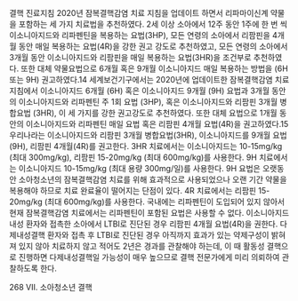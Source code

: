 결핵 진료지침
2020년 잠복결핵감염 치료 지침을 업데이트 하면서 리파마이신계 약물을 포함하는 세 가지 치료법을 추천하였다. 2세 이상 소아에서 12주 동안 1주에 한 번 씩 이소니아지드와 리파펜틴을 복용하는 요법(3HP), 모든 연령의 소아에서 리팜핀을 4개월 동안 매일 복용하는 요법(4R)을 강한 권고 강도로 추천하였고, 모든 연령의 소아에서 3개월 동안 이소니아지드와 리팜핀을 매일 복용하는 요법(3HR)을 조건부로 추천하였다. 또한 대체 약물요법으로 6개월 혹은 9개월 이소니아지드 매일 복용하는 방법을 (6H 또는 9H) 권고하였다.14
세계보건기구에서는 2020년에 업데이트한 잠복결핵감염 치료 지침에서 이소니아지드 6개월 (6H) 혹은 이소니아지드 9개월 (9H) 요법과 3개월 동안의 이소니아지드와 리파펜틴 주 1회 요법 (3HP), 혹은 이소니아지드와 리팜핀 3개월 병합요법 (3HR), 이 세 가지를 강한 권고강도로 추천하였다. 또한 대체 요법으로 1개월 동안의 이소니아지드와 리파펜틴 매일 요법 혹은 리팜핀 4개월 요법(4R)을 권고하였다.15
우리나라는 이소니아지드와 리팜핀 3개월 병합요법(3HR), 이소니아지드를 9개월 요법(9H), 리팜핀 4개월(4R)를 권고한다. 3HR 치료에서는 이소니아지드는 10-15mg/kg (최대 300mg/kg), 리팜핀 15-20mg/kg (최대 600mg/kg)를 사용한다. 9H 치료에서는 이소니아지드 10-15mg/kg (최대 용량 300mg/일)를 사용한다. 9H 요법은 오랫동안 소아청소년의 잠복결핵감염 치료를 위해 효과적으로 사용되었으나 오랜 기간 약물을 복용해야 하므로 치료 완료율이 떨어지는 단점이 있다. 4R 치료에서는 리팜핀 15-20mg/kg (최대 600mg/kg)를 사용한다. 국내에는 리파펜틴이 도입되어 있지 않아서 현재 잠복결핵감염 치료에서는 리파펜틴이 포함된 요법은 사용할 수 없다.
이소니아지드 내성 환자와 접촉한 소아에서 LTBI로 진단된 경우 리팜핀 4개월 요법(4R)을 권한다. 다제내성결핵 환자와 접촉 후 LTBI로 진단된 경우 아직까지 효과가 있는 약제구성이 밝혀져 있지 않아 치료하지 않고 적어도 2년은 경과를 관찰해야 하는데, 이 때 활동성 결핵으로 진행하면 다제내성결핵일 가능성이 매우 높으므로 결핵 전문가에게 미리 의뢰하여 관찰하도록 한다.

268
VII. 소아청소년 결핵